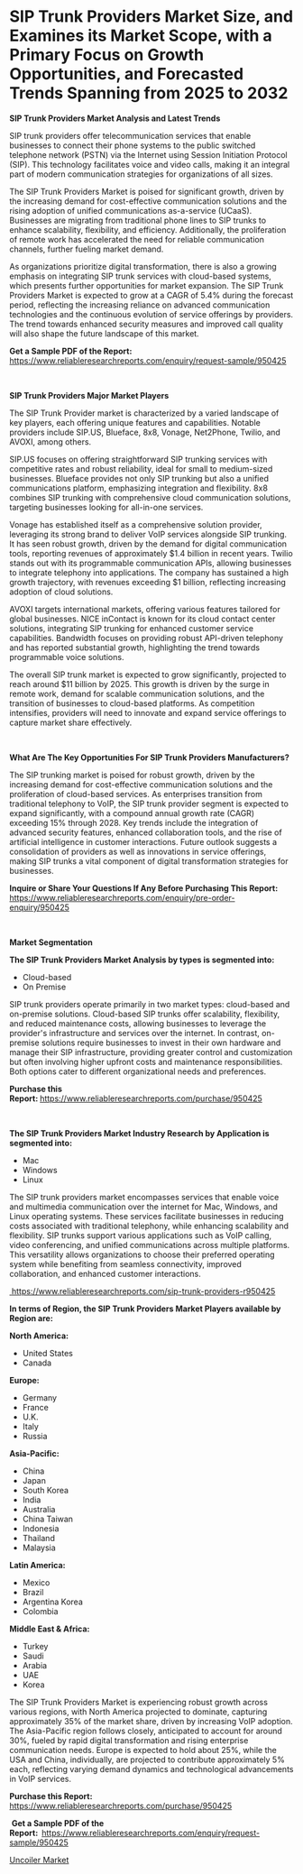 <p><h1>SIP Trunk Providers Market Size, and Examines its Market Scope, with a Primary Focus on Growth Opportunities, and Forecasted Trends Spanning from 2025 to 2032</h1></p><p><strong>SIP Trunk Providers Market Analysis and Latest Trends</strong></p>
<p><p>SIP trunk providers offer telecommunication services that enable businesses to connect their phone systems to the public switched telephone network (PSTN) via the Internet using Session Initiation Protocol (SIP). This technology facilitates voice and video calls, making it an integral part of modern communication strategies for organizations of all sizes.</p><p>The SIP Trunk Providers Market is poised for significant growth, driven by the increasing demand for cost-effective communication solutions and the rising adoption of unified communications as-a-service (UCaaS). Businesses are migrating from traditional phone lines to SIP trunks to enhance scalability, flexibility, and efficiency. Additionally, the proliferation of remote work has accelerated the need for reliable communication channels, further fueling market demand.</p><p>As organizations prioritize digital transformation, there is also a growing emphasis on integrating SIP trunk services with cloud-based systems, which presents further opportunities for market expansion. The SIP Trunk Providers Market is expected to grow at a CAGR of 5.4% during the forecast period, reflecting the increasing reliance on advanced communication technologies and the continuous evolution of service offerings by providers. The trend towards enhanced security measures and improved call quality will also shape the future landscape of this market.</p></p>
<p><strong>Get a Sample PDF of the Report:&nbsp;</strong> <a href="https://www.reliableresearchreports.com/enquiry/request-sample/950425?utm_campaign=2981&utm_medium=2&utm_source=Github&utm_content=ia&utm_term=06032025&utm_id=sip-trunk-providers">https://www.reliableresearchreports.com/enquiry/request-sample/950425</a></p>
<p>&nbsp;</p>
<p><strong>SIP Trunk Providers Major Market Players</strong></p>
<p><p>The SIP Trunk Provider market is characterized by a varied landscape of key players, each offering unique features and capabilities. Notable providers include SIP.US, Blueface, 8x8, Vonage, Net2Phone, Twilio, and AVOXI, among others. </p><p>SIP.US focuses on offering straightforward SIP trunking services with competitive rates and robust reliability, ideal for small to medium-sized businesses. Blueface provides not only SIP trunking but also a unified communications platform, emphasizing integration and flexibility. 8x8 combines SIP trunking with comprehensive cloud communication solutions, targeting businesses looking for all-in-one services.</p><p>Vonage has established itself as a comprehensive solution provider, leveraging its strong brand to deliver VoIP services alongside SIP trunking. It has seen robust growth, driven by the demand for digital communication tools, reporting revenues of approximately $1.4 billion in recent years. Twilio stands out with its programmable communication APIs, allowing businesses to integrate telephony into applications. The company has sustained a high growth trajectory, with revenues exceeding $1 billion, reflecting increasing adoption of cloud solutions.</p><p>AVOXI targets international markets, offering various features tailored for global businesses. NICE inContact is known for its cloud contact center solutions, integrating SIP trunking for enhanced customer service capabilities. Bandwidth focuses on providing robust API-driven telephony and has reported substantial growth, highlighting the trend towards programmable voice solutions.</p><p>The overall SIP trunk market is expected to grow significantly, projected to reach around $11 billion by 2025. This growth is driven by the surge in remote work, demand for scalable communication solutions, and the transition of businesses to cloud-based platforms. As competition intensifies, providers will need to innovate and expand service offerings to capture market share effectively.</p></p>
<p>&nbsp;</p>
<p><strong>What Are The Key Opportunities For SIP Trunk Providers Manufacturers?</strong></p>
<p><p>The SIP trunking market is poised for robust growth, driven by the increasing demand for cost-effective communication solutions and the proliferation of cloud-based services. As enterprises transition from traditional telephony to VoIP, the SIP trunk provider segment is expected to expand significantly, with a compound annual growth rate (CAGR) exceeding 15% through 2028. Key trends include the integration of advanced security features, enhanced collaboration tools, and the rise of artificial intelligence in customer interactions. Future outlook suggests a consolidation of providers as well as innovations in service offerings, making SIP trunks a vital component of digital transformation strategies for businesses.</p></p>
<p><strong>Inquire or Share Your Questions If Any Before Purchasing This Report:</strong> <a href="https://www.reliableresearchreports.com/enquiry/pre-order-enquiry/950425?utm_campaign=2981&utm_medium=2&utm_source=Github&utm_content=ia&utm_term=06032025&utm_id=sip-trunk-providers">https://www.reliableresearchreports.com/enquiry/pre-order-enquiry/950425</a></p>
<p>&nbsp;</p>
<p><strong>Market Segmentation</strong></p>
<p><strong>The SIP Trunk Providers Market Analysis by types is segmented into:</strong></p>
<p><ul><li>Cloud-based</li><li>On Premise</li></ul></p>
<p><p>SIP trunk providers operate primarily in two market types: cloud-based and on-premise solutions. Cloud-based SIP trunks offer scalability, flexibility, and reduced maintenance costs, allowing businesses to leverage the provider's infrastructure and services over the internet. In contrast, on-premise solutions require businesses to invest in their own hardware and manage their SIP infrastructure, providing greater control and customization but often involving higher upfront costs and maintenance responsibilities. Both options cater to different organizational needs and preferences.</p></p>
<p><strong>Purchase this Report:&nbsp;</strong><a href="https://www.reliableresearchreports.com/purchase/950425?utm_campaign=2981&utm_medium=2&utm_source=Github&utm_content=ia&utm_term=06032025&utm_id=sip-trunk-providers">https://www.reliableresearchreports.com/purchase/950425</a></p>
<p>&nbsp;</p>
<p><strong>The SIP Trunk Providers Market Industry Research by Application is segmented into:</strong></p>
<p><ul><li>Mac</li><li>Windows</li><li>Linux</li></ul></p>
<p><p>The SIP trunk providers market encompasses services that enable voice and multimedia communication over the internet for Mac, Windows, and Linux operating systems. These services facilitate businesses in reducing costs associated with traditional telephony, while enhancing scalability and flexibility. SIP trunks support various applications such as VoIP calling, video conferencing, and unified communications across multiple platforms. This versatility allows organizations to choose their preferred operating system while benefiting from seamless connectivity, improved collaboration, and enhanced customer interactions.</p></p>
<p><a href="https://www.reliableresearchreports.com/sip-trunk-providers-r950425?utm_campaign=2981&utm_medium=2&utm_source=Github&utm_content=ia&utm_term=06032025&utm_id=sip-trunk-providers">&nbsp;https://www.reliableresearchreports.com/sip-trunk-providers-r950425</a></p>
<p><strong>In terms of Region, the SIP Trunk Providers Market Players available by Region are:</strong></p>
<p>
    <p> <strong> North America: </strong>
        <ul>
            <li>United States</li>
            <li>Canada</li>
        </ul>
        </p> 
    <p> <strong> Europe: </strong>
        <ul>
            <li>Germany</li>
            <li>France</li>
            <li>U.K.</li>
            <li>Italy</li>
            <li>Russia</li>
        </ul>
        </p> 
    <p> <strong> Asia-Pacific: </strong>
        <ul>
            <li>China</li>
            <li>Japan</li>
            <li>South Korea</li>
            <li>India</li>
            <li>Australia</li>
            <li>China Taiwan</li>
            <li>Indonesia</li>
            <li>Thailand</li>
            <li>Malaysia</li>
        </ul>
        </p> 
    <p> <strong> Latin America: </strong>
        <ul>
            <li>Mexico</li>
            <li>Brazil</li>
            <li>Argentina Korea</li>
            <li>Colombia</li>
        </ul>
        </p> 
    <p> <strong> Middle East & Africa: </strong>
        <ul>
            <li>Turkey</li>
            <li>Saudi</li>
            <li>Arabia</li>
            <li>UAE</li>
            <li>Korea</li>
        </ul>
    </p>
    </p>
<p><p>The SIP Trunk Providers Market is experiencing robust growth across various regions, with North America projected to dominate, capturing approximately 35% of the market share, driven by increasing VoIP adoption. The Asia-Pacific region follows closely, anticipated to account for around 30%, fueled by rapid digital transformation and rising enterprise communication needs. Europe is expected to hold about 25%, while the USA and China, individually, are projected to contribute approximately 5% each, reflecting varying demand dynamics and technological advancements in VoIP services.</p></p>
<p><strong>Purchase this Report: </strong><a href="https://www.reliableresearchreports.com/purchase/950425?utm_campaign=2981&utm_medium=2&utm_source=Github&utm_content=ia&utm_term=06032025&utm_id=sip-trunk-providers">https://www.reliableresearchreports.com/purchase/950425</a></p>
<p>&nbsp;<strong>Get a Sample PDF of the Report:&nbsp;&nbsp;</strong><a href="https://www.reliableresearchreports.com/enquiry/request-sample/950425?utm_campaign=2981&utm_medium=2&utm_source=Github&utm_content=ia&utm_term=06032025&utm_id=sip-trunk-providers">https://www.reliableresearchreports.com/enquiry/request-sample/950425</a></p>
<p><strong></strong></p>
<p><p><a href="https://github.com/nibbsmantji/Market-Research-Report-List-1/blob/main/uncoiler-market.md?utm_campaign=2981&utm_medium=2&utm_source=Github&utm_content=ia&utm_term=06032025&utm_id=sip-trunk-providers">Uncoiler Market</a></p></p>